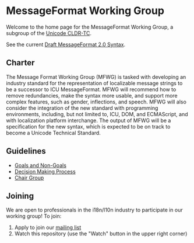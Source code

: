 # MessageFormat Working Group

Welcome to the home page for the MessageFormat Working Group, a subgroup of the [Unicode CLDR-TC](https://unicode.org/cldr).

See the current [Draft MessageFormat 2.0 Syntax](https://github.com/unicode-org/message-format-wg/blob/develop/spec/syntax.md).

## Charter

The Message Format Working Group (MFWG) is tasked with developing an industry standard for the representation of localizable message strings to be a successor to ICU MessageFormat. MFWG will recommend how to remove redundancies, make the syntax more usable, and support more complex features, such as gender, inflections, and speech. MFWG will also consider the integration of the new standard with programming environments, including, but not limited to, ICU, DOM, and ECMAScript, and with localization platform interchange. The output of MFWG will be a specification for the new syntax, which is expected to be on track to become a Unicode Technical Standard.

## Guidelines

- [Goals and Non-Goals](guidelines/goals.md)
- [Decision Making Process](guidelines/decision-process.md)
- [Chair Group](guidelines/chair-group.md)

## Joining

We are open to professionals in the i18n/l10n industry to participate in our working group!  To join:

1. Apply to join our [mailing list](https://groups.google.com/a/chromium.org/forum/#!forum/message-format-wg)
2. Watch this repository (use the "Watch" button in the upper right corner)
